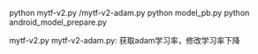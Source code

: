 python mytf-v2.py /mytf-v2-adam.py
python model_pb.py
python android_model_prepare.py



mytf-v2.py
mytf-v2-adam.py: 获取adam学习率，修改学习率下降
